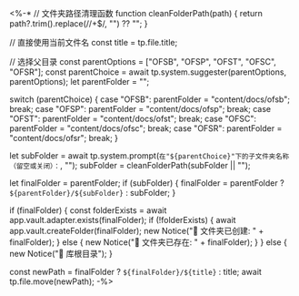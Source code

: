 <%-*
// 文件夹路径清理函数
function cleanFolderPath(path) {
  return path?.trim().replace(/\/+$/, "") ?? "";
}

// 直接使用当前文件名
const title = tp.file.title;

// 选择父目录
const parentOptions = ["OFSB", "OFSP", "OFST", "OFSC", "OFSR"];
const parentChoice = await tp.system.suggester(parentOptions, parentOptions);
let parentFolder = "";

switch (parentChoice) {
  case "OFSB":
    parentFolder = "content/docs/ofsb";
    break;
  case "OFSP":
    parentFolder = "content/docs/ofsp";
    break;
  case "OFST":
    parentFolder = "content/docs/ofst";
    break;
  case "OFSC":
    parentFolder = "content/docs/ofsc";
    break;
  case "OFSR":
    parentFolder = "content/docs/ofsr";
    break;
}

let subFolder = await tp.system.prompt(`在"${parentChoice}"下的子文件夹名称（留空或关闭）：`, "");
subFolder = cleanFolderPath(subFolder || "");

let finalFolder = parentFolder;
if (subFolder) {
  finalFolder = parentFolder ? `${parentFolder}/${subFolder}` : subFolder;
}

if (finalFolder) {
  const folderExists = await app.vault.adapter.exists(finalFolder);
  if (!folderExists) {
    await app.vault.createFolder(finalFolder);
    new Notice("📁 文件夹已创建: " + finalFolder);
  } else {
    new Notice("📁 文件夹已存在: " + finalFolder);
  }
} else {
  new Notice("📁 库根目录");
}

const newPath = finalFolder ? `${finalFolder}/${title}` : title;
await tp.file.move(newPath);
-%>